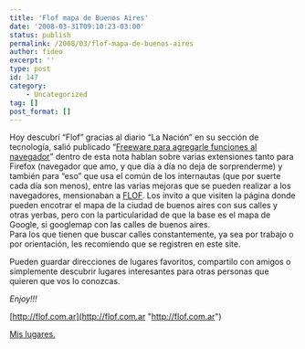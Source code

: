 ```yaml
---
title: 'Flof mapa de Buenos Aires'
date: '2008-03-31T09:10:23-03:00'
status: publish
permalink: /2008/03/flof-mapa-de-buenos-aires
author: fideo
excerpt: ''
type: post
id: 147
category:
    - Uncategorized
tag: []
post_format: []
---
```

Hoy descubrí “Flof” gracias al diario “La Nación” en su sección de tecnología, salió publicado “[Freeware para agregarle funciones al navegador](http://www.lanacion.com.ar/tecnologia/nota.asp?nota_id=999513&origen=premium "lanacion.com")” dentro de esta nota hablan sobre varias extensiones tanto para Firefox (navegador que amo, y que día a día no deja de sorprenderme) y también para “eso” que usa el común de los internautas (que por suerte cada día son menos), entre las varias mejoras que se pueden realizar a los navegadores, mensionaban a [FLOF](http://www.flof.com.ar "FLOF").  Los invito a que visiten la página donde pueden encotrar el mapa de la ciudad de buenos aires con sus calles y otras yerbas, pero con la particularidad de que la base es el mapa de Google, si googlemap con las calles de buenos aires.  
Para los que tienen que buscar calles constantemente, ya sea por trabajo o por orientación, les recomiendo que se registren en este site.

Pueden guardar direcciones de lugares favoritos, compartilo con amigos o simplemente descubrir lugares interesantes para otras personas que quieren que vos lo conozcas.

*Enjoy!!!*

[http://flof.com.ar](http://flof.com.ar "http://flof.com.ar")

[Mis lugares.](http://flof.com.ar/user/fideo/ "Lugares de Fideo")